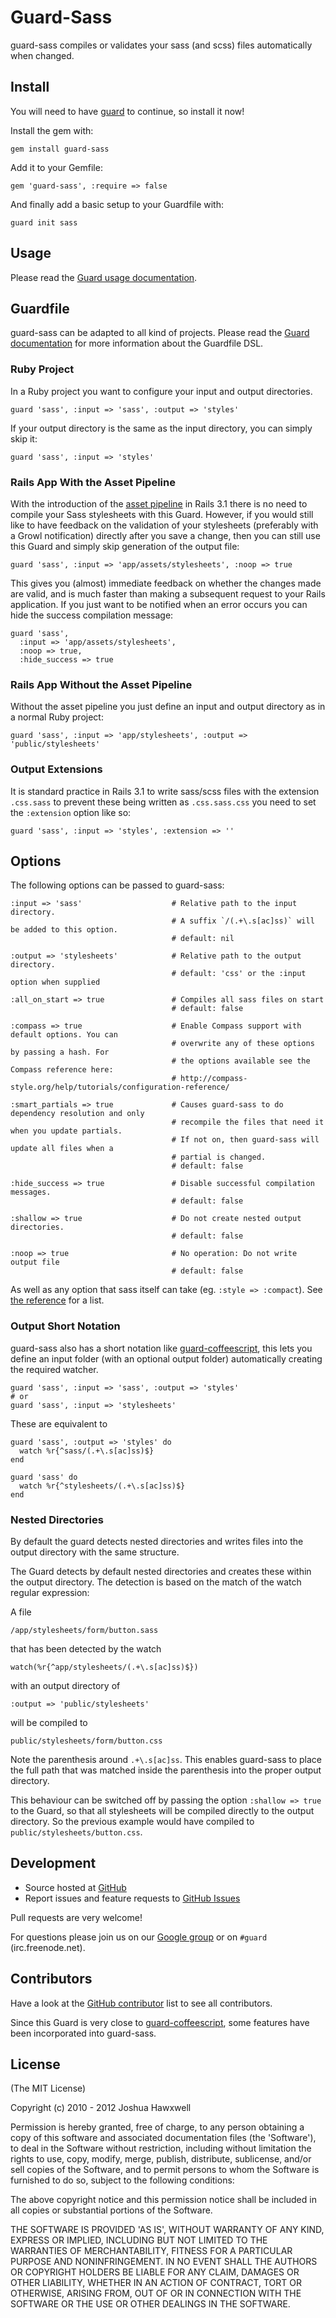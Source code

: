 # Guard-Sass

guard-sass compiles or validates your sass (and scss) files automatically when
changed.


## Install

You will need to have [guard](http://github.com/guard/guard) to continue, so
install it now!

Install the gem with:

    gem install guard-sass

Add it to your Gemfile:

    gem 'guard-sass', :require => false

And finally add a basic setup to your Guardfile with:

    guard init sass


## Usage

Please read the [Guard usage documentation][gdoc].


## Guardfile

guard-sass can be adapted to all kind of projects. Please read the
[Guard documentation][gdoc] for more information about the Guardfile DSL.

### Ruby Project

In a Ruby project you want to configure your input and output directories.

    guard 'sass', :input => 'sass', :output => 'styles'

If your output directory is the same as the input directory, you can simply skip it:

    guard 'sass', :input => 'styles'

### Rails App With the Asset Pipeline

With the introduction of the [asset pipeline][rpipe] in Rails 3.1 there is no
need to compile your Sass stylesheets with this Guard. However, if you would
still like to have feedback on the validation of your stylesheets (preferably
with a Growl notification) directly after you save a change, then you can still
use this Guard and simply skip generation of the output file:

    guard 'sass', :input => 'app/assets/stylesheets', :noop => true

This gives you (almost) immediate feedback on whether the changes made are valid,
and is much faster than making a subsequent request to your Rails application.
If you just want to be notified when an error occurs you can hide the success
compilation message:

    guard 'sass',
      :input => 'app/assets/stylesheets',
      :noop => true,
      :hide_success => true

### Rails App Without the Asset Pipeline

Without the asset pipeline you just define an input and output directory as in
a normal Ruby project:

    guard 'sass', :input => 'app/stylesheets', :output => 'public/stylesheets'

### Output Extensions

It is standard practice in Rails 3.1 to write sass/scss files with the extension
`.css.sass` to prevent these being written as `.css.sass.css` you need to set
the `:extension` option like so:

    guard 'sass', :input => 'styles', :extension => ''


## Options

The following options can be passed to guard-sass:

    :input => 'sass'                    # Relative path to the input directory.
                                        # A suffix `/(.+\.s[ac]ss)` will be added to this option.
                                        # default: nil

    :output => 'stylesheets'            # Relative path to the output directory.
                                        # default: 'css' or the :input option when supplied

    :all_on_start => true               # Compiles all sass files on start
                                        # default: false

    :compass => true                    # Enable Compass support with default options. You can
                                        # overwrite any of these options by passing a hash. For
                                        # the options available see the Compass reference here:
                                        # http://compass-style.org/help/tutorials/configuration-reference/

    :smart_partials => true             # Causes guard-sass to do dependency resolution and only
                                        # recompile the files that need it when you update partials.
                                        # If not on, then guard-sass will update all files when a
                                        # partial is changed.
                                        # default: false

    :hide_success => true               # Disable successful compilation messages.
                                        # default: false

    :shallow => true                    # Do not create nested output directories.
                                        # default: false

    :noop => true                       # No operation: Do not write output file
                                        # default: false

As well as any option that sass itself can take (eg. `:style => :compact`). See
[the reference](http://sass-lang.com/documentation/file.SASS_REFERENCE.html#options)
for a list.


### Output Short Notation

guard-sass also has a short notation like [guard-coffeescript][gcs], this lets
you define an input folder (with an optional output folder) automatically creating
the required watcher.

    guard 'sass', :input => 'sass', :output => 'styles'
    # or
    guard 'sass', :input => 'stylesheets'

These are equivalent to

    guard 'sass', :output => 'styles' do
      watch %r{^sass/(.+\.s[ac]ss)$}
    end

    guard 'sass' do
      watch %r{^stylesheets/(.+\.s[ac]ss)$}
    end

### Nested Directories

By default the guard detects nested directories and writes files into the output
directory with the same structure.

The Guard detects by default nested directories and creates these within the
output directory. The detection is based on the match of the watch regular expression:

A file

    /app/stylesheets/form/button.sass

that has been detected by the watch

    watch(%r{^app/stylesheets/(.+\.s[ac]ss)$})

with an output directory of

    :output => 'public/stylesheets'

will be compiled to

    public/stylesheets/form/button.css

Note the parenthesis around `.+\.s[ac]ss`. This enables guard-sass to place
the full path that was matched inside the parenthesis into the proper output directory.

This behaviour can be switched off by passing the option `:shallow => true` to the
Guard, so that all stylesheets will be compiled directly to the output directory.
So the previous example would have compiled to `public/stylesheets/button.css`.


## Development

- Source hosted at [GitHub](https://github.com/hawx/guard-sass)
- Report issues and feature requests to [GitHub Issues][issues]

Pull requests are very welcome!

For questions please join us on our [Google group][ggroup] or
on `#guard` (irc.freenode.net).


## Contributors

Have a look at the [GitHub contributor][contrib] list to see all contributors.

Since this Guard is very close to [guard-coffeescript][gcs], some features have been
incorporated into guard-sass.


## License

(The MIT License)

Copyright (c) 2010 - 2012 Joshua Hawxwell

Permission is hereby granted, free of charge, to any person obtaining
a copy of this software and associated documentation files (the
'Software'), to deal in the Software without restriction, including
without limitation the rights to use, copy, modify, merge, publish,
distribute, sublicense, and/or sell copies of the Software, and to
permit persons to whom the Software is furnished to do so, subject to
the following conditions:

The above copyright notice and this permission notice shall be
included in all copies or substantial portions of the Software.

THE SOFTWARE IS PROVIDED 'AS IS', WITHOUT WARRANTY OF ANY KIND,
EXPRESS OR IMPLIED, INCLUDING BUT NOT LIMITED TO THE WARRANTIES OF
MERCHANTABILITY, FITNESS FOR A PARTICULAR PURPOSE AND NONINFRINGEMENT.
IN NO EVENT SHALL THE AUTHORS OR COPYRIGHT HOLDERS BE LIABLE FOR ANY
CLAIM, DAMAGES OR OTHER LIABILITY, WHETHER IN AN ACTION OF CONTRACT,
TORT OR OTHERWISE, ARISING FROM, OUT OF OR IN CONNECTION WITH THE
SOFTWARE OR THE USE OR OTHER DEALINGS IN THE SOFTWARE.


[gcs]:     http://github.com/netzpirat/guard-coffeescript
[gdoc]:    http://github.com/guard/guard#readme
[rpipe]:   http://guides.rubyonrails.org/asset_pipeline.html
[issues]:  http://github.com/hawx/guard-sass/issues
[ggroup]:  http://groups.google.com/group/guard-dev
[contrib]: http://github.com/hawx/guard-sass/contributors

